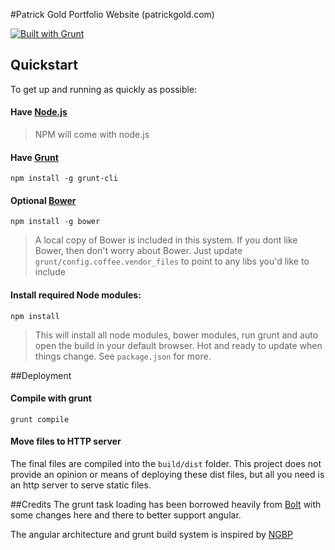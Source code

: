 #Patrick Gold Portfolio Website (patrickgold.com)

[![Built with Grunt](https://cdn.gruntjs.com/builtwith.png)](http://gruntjs.com/)

## Quickstart

To get up and running as quickly as possible:

#### Have [Node.js](http://nodejs.org/)    
> NPM will come with node.js

#### Have [Grunt](http://gruntjs.com/)  
`npm install -g grunt-cli`

#### Optional [Bower](http://bower.io/)  
`npm install -g bower`
> A local copy of Bower is included in this system. If you dont like Bower, then don't worry about Bower. Just update `grunt/config.coffee.vendor_files` to point to any libs you'd like to include

#### **Install required Node modules**:  
`npm install`  
> This will install all node modules, bower modules, run grunt and auto open the build in your default browser. Hot and ready to update when things change. See `package.json` for more.


##Deployment

#### Compile with grunt
`grunt compile`

#### Move files to HTTP server
 The final files are compiled into the `build/dist` folder. This project does not provide an opinion or means of deploying these dist files, but all you need is an http server to serve static files.


##Credits
The grunt task loading has been borrowed heavily from [Bolt](https://github.com/argyleink/Bolt) with some changes here and there to better support angular.

The angular architecture and grunt build system is inspired by [NGBP](https://github.com/ngbp/ngbp)